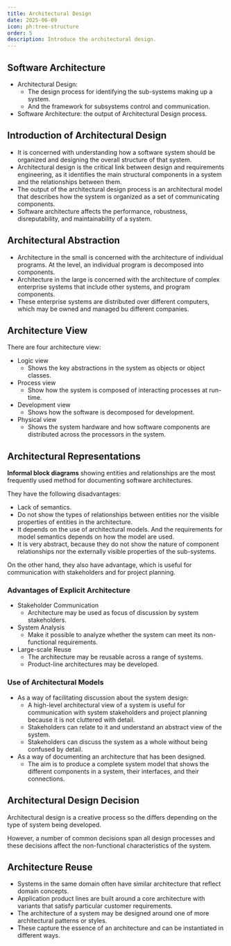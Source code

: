```yaml
---
title: Architectural Design
date: 2025-06-09
icon: ph:tree-structure
order: 5
description: Introduce the architectural design.
---
```


## Software Architecture

* Architectural Design:
  * The design process for identifying the sub-systems making up a system.
  * And the framework for subsystems control and communication.
* Software Architecture: the output of Architectural Design process.

## Introduction of Architectural Design

* It is concerned with understanding how a software system should be organized and designing the overall structure of that system.
* Architectural design is the critical link between design and requirements engineering, as it identifies the main structural components in a system and the relationships between them.
* The output of the architectural design process is an architectural model that describes how the system is organized as a set of communicating components.
* Software architecture affects the performance, robustness, disreputability, and maintainability of a system.

## Architectural Abstraction

* Architecture in the small is concerned with the architecture of individual programs. At the level, an individual program is decomposed into components.
* Architecture in the large is concerned with the architecture of complex enterprise systems that include other systems, and program components.
* These enterprise systems are distributed over different computers, which may be owned and managed bu different companies.

## Architecture View

There are four architecture view:

* Logic view
    * Shows the key abstractions in the system as objects or object classes.
* Process view
    * Show how the system is composed of interacting processes at run-time.
* Development view
    * Shows how the software is decomposed for development.
* Physical view
    * Shows the system hardware and how software components are distributed across the processors in the system.

## Architectural Representations

**Informal block diagrams** showing entities and relationships are the most frequently used method for documenting software architectures.

They have the following disadvantages:

* Lack of semantics.
* Do not show the types of relationships between entities nor the visible properties of entities in the architecture.
* It depends on the use of architectural models. And the requirements for model semantics depends on how the model are used.
* It is very abstract, because they do not show the nature of component relationships nor the externally visible properties of the sub-systems.

On the other hand, they also have advantage, which is useful for communication with stakeholders and for project planning.

### Advantages of Explicit Architecture

* Stakeholder Communication
    * Architecture may be used as focus of discussion by system stakeholders.
* System Analysis
    * Make it possible to analyze whether the system can meet its non-functional requirements.
* Large-scale Reuse
    * The architecture may be reusable across a range of systems.
    * Product-line architectures may be developed.

### Use of Architectural Models

* As a way of facilitating discussion about the system design:
    * A high-level architectural view of a system is useful for communication with system stakeholders and project planning because it is not cluttered with detail.
    * Stakeholders can relate to it and understand an abstract view of the system.
    * Stakeholders can discuss the system as a whole without being confused by detail.
* As a way of documenting an architecture that has been designed.
    * The aim is to produce a complete system model that shows the different components in a system, their interfaces, and their connections.

## Architectural Design Decision

Architectural design is a creative process so the differs depending on the type of system being developed.

However, a number of common decisions span all design processes and these decisions affect the non-functional characteristics of the system.

## Architecture Reuse

* Systems in the same domain often have similar architecture that reflect domain concepts.
* Application product lines are built around a core architecture with variants that satisfy particular customer requirements.
* The architecture of a system may be designed around one of more architectural patterns or styles.
* These capture the essence of an architecture and can be instantiated in different ways.

